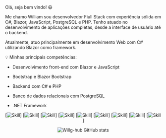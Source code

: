 Olá, seja bem vindo! 😃

Me chamo William sou desenvolvedor Fiull Stack com experiência sólida em C#, Blazor, JavaScript, PostgreSQL e PHP. Tenho atuado no desenvolvimento de aplicações completas, desde a interface de usuário até o backend.

Atualmente, atuo principalmente em desenvolvimento Web com C# utilizando Blazor como framework.

💡 Minhas principais competências:

- Desenvolvimento front-end com Blazor e JavaScript 

- Bootstrap e Blazor Bootstrap

- Backend com C# e PHP

- Banco de dados relacionais com PostgreSQL

- .NET Framework

<div style="text-align:center;">

[![Skill](https://img.shields.io/badge/C%23-239120?style=for-the-badge&logo=c-sharp&logoColor=white)]
[![Skill](https://img.shields.io/badge/.NET-5C2D91?style=for-the-badge&logo=.net&logoColor=white)]
[![Skill](https://img.shields.io/badge/JavaScript-F7DF1E?style=for-the-badge&logo=javascript&logoColor=black)]
[![Skill](https://img.shields.io/badge/HTML5-E34F26?style=for-the-badge&logo=html5&logoColor=white)]
[![Skill](https://img.shields.io/badge/CSS3-1572B6?style=for-the-badge&logo=css3&logoColor=white)]
[![Skill](https://img.shields.io/badge/PHP-777BB4?style=for-the-badge&logo=php&logoColor=white)]
[![Skill](https://img.shields.io/badge/React-20232A?style=for-the-badge&logo=react&logoColor=61DAFB)]
[![Skill](    https://img.shields.io/badge/Bootstrap-563D7C?style=for-the-badge&logo=bootstrap&logoColor=white)]
[![Skill]( https://img.shields.io/badge/PostgreSQL-316192?style=for-the-badge&logo=postgresql&logoColor=white)]

![Willg-hub GitHub stats](https://github-readme-stats.vercel.app/api?username=Willg-hub&show_icons=true&theme=tokyonight)

</div>
